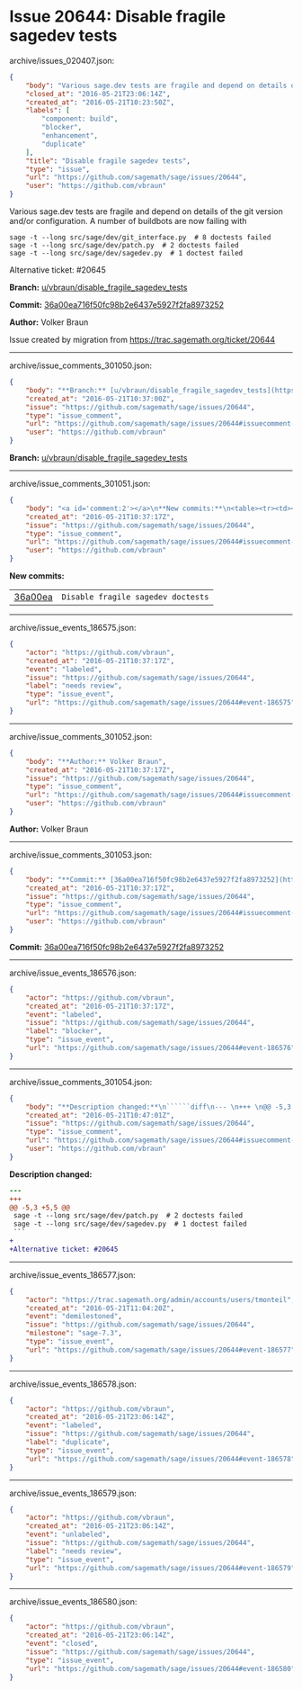 # Issue 20644: Disable fragile sagedev tests

archive/issues_020407.json:
```json
{
    "body": "Various sage.dev tests are fragile and depend on details of the git version and/or configuration. A number of buildbots are now failing with\n\n```\nsage -t --long src/sage/dev/git_interface.py  # 8 doctests failed\nsage -t --long src/sage/dev/patch.py  # 2 doctests failed\nsage -t --long src/sage/dev/sagedev.py  # 1 doctest failed\n```\n\nAlternative ticket: #20645 \n\n**Branch:** [u/vbraun/disable_fragile_sagedev_tests](https://github.com/sagemath/sagetrac-mirror/tree/u/vbraun/disable_fragile_sagedev_tests)\n\n**Commit:** [36a00ea716f50fc98b2e6437e5927f2fa8973252](https://github.com/sagemath/sagetrac-mirror/commit/36a00ea716f50fc98b2e6437e5927f2fa8973252)\n\n**Author:** Volker Braun\n\nIssue created by migration from https://trac.sagemath.org/ticket/20644\n\n",
    "closed_at": "2016-05-21T23:06:14Z",
    "created_at": "2016-05-21T10:23:50Z",
    "labels": [
        "component: build",
        "blocker",
        "enhancement",
        "duplicate"
    ],
    "title": "Disable fragile sagedev tests",
    "type": "issue",
    "url": "https://github.com/sagemath/sage/issues/20644",
    "user": "https://github.com/vbraun"
}
```
Various sage.dev tests are fragile and depend on details of the git version and/or configuration. A number of buildbots are now failing with

```
sage -t --long src/sage/dev/git_interface.py  # 8 doctests failed
sage -t --long src/sage/dev/patch.py  # 2 doctests failed
sage -t --long src/sage/dev/sagedev.py  # 1 doctest failed
```

Alternative ticket: #20645 

**Branch:** [u/vbraun/disable_fragile_sagedev_tests](https://github.com/sagemath/sagetrac-mirror/tree/u/vbraun/disable_fragile_sagedev_tests)

**Commit:** [36a00ea716f50fc98b2e6437e5927f2fa8973252](https://github.com/sagemath/sagetrac-mirror/commit/36a00ea716f50fc98b2e6437e5927f2fa8973252)

**Author:** Volker Braun

Issue created by migration from https://trac.sagemath.org/ticket/20644





---

archive/issue_comments_301050.json:
```json
{
    "body": "**Branch:** [u/vbraun/disable_fragile_sagedev_tests](https://github.com/sagemath/sagetrac-mirror/tree/u/vbraun/disable_fragile_sagedev_tests)",
    "created_at": "2016-05-21T10:37:00Z",
    "issue": "https://github.com/sagemath/sage/issues/20644",
    "type": "issue_comment",
    "url": "https://github.com/sagemath/sage/issues/20644#issuecomment-301050",
    "user": "https://github.com/vbraun"
}
```

**Branch:** [u/vbraun/disable_fragile_sagedev_tests](https://github.com/sagemath/sagetrac-mirror/tree/u/vbraun/disable_fragile_sagedev_tests)



---

archive/issue_comments_301051.json:
```json
{
    "body": "<a id='comment:2'></a>\n**New commits:**\n<table><tr><td><a href=\"https://github.com/sagemath/sagetrac-mirror/commit/36a00ea716f50fc98b2e6437e5927f2fa8973252\">36a00ea</a></td><td><code>Disable fragile sagedev doctests</code></td></tr></table>\n",
    "created_at": "2016-05-21T10:37:17Z",
    "issue": "https://github.com/sagemath/sage/issues/20644",
    "type": "issue_comment",
    "url": "https://github.com/sagemath/sage/issues/20644#issuecomment-301051",
    "user": "https://github.com/vbraun"
}
```

<a id='comment:2'></a>
**New commits:**
<table><tr><td><a href="https://github.com/sagemath/sagetrac-mirror/commit/36a00ea716f50fc98b2e6437e5927f2fa8973252">36a00ea</a></td><td><code>Disable fragile sagedev doctests</code></td></tr></table>




---

archive/issue_events_186575.json:
```json
{
    "actor": "https://github.com/vbraun",
    "created_at": "2016-05-21T10:37:17Z",
    "event": "labeled",
    "issue": "https://github.com/sagemath/sage/issues/20644",
    "label": "needs review",
    "type": "issue_event",
    "url": "https://github.com/sagemath/sage/issues/20644#event-186575"
}
```



---

archive/issue_comments_301052.json:
```json
{
    "body": "**Author:** Volker Braun",
    "created_at": "2016-05-21T10:37:17Z",
    "issue": "https://github.com/sagemath/sage/issues/20644",
    "type": "issue_comment",
    "url": "https://github.com/sagemath/sage/issues/20644#issuecomment-301052",
    "user": "https://github.com/vbraun"
}
```

**Author:** Volker Braun



---

archive/issue_comments_301053.json:
```json
{
    "body": "**Commit:** [36a00ea716f50fc98b2e6437e5927f2fa8973252](https://github.com/sagemath/sagetrac-mirror/commit/36a00ea716f50fc98b2e6437e5927f2fa8973252)",
    "created_at": "2016-05-21T10:37:17Z",
    "issue": "https://github.com/sagemath/sage/issues/20644",
    "type": "issue_comment",
    "url": "https://github.com/sagemath/sage/issues/20644#issuecomment-301053",
    "user": "https://github.com/vbraun"
}
```

**Commit:** [36a00ea716f50fc98b2e6437e5927f2fa8973252](https://github.com/sagemath/sagetrac-mirror/commit/36a00ea716f50fc98b2e6437e5927f2fa8973252)



---

archive/issue_events_186576.json:
```json
{
    "actor": "https://github.com/vbraun",
    "created_at": "2016-05-21T10:37:17Z",
    "event": "labeled",
    "issue": "https://github.com/sagemath/sage/issues/20644",
    "label": "blocker",
    "type": "issue_event",
    "url": "https://github.com/sagemath/sage/issues/20644#event-186576"
}
```



---

archive/issue_comments_301054.json:
```json
{
    "body": "**Description changed:**\n``````diff\n--- \n+++ \n@@ -5,3 +5,5 @@\n sage -t --long src/sage/dev/patch.py  # 2 doctests failed\n sage -t --long src/sage/dev/sagedev.py  # 1 doctest failed\n ```\n+\n+Alternative ticket: #20645 \n``````\n",
    "created_at": "2016-05-21T10:47:01Z",
    "issue": "https://github.com/sagemath/sage/issues/20644",
    "type": "issue_comment",
    "url": "https://github.com/sagemath/sage/issues/20644#issuecomment-301054",
    "user": "https://github.com/vbraun"
}
```

**Description changed:**
``````diff
--- 
+++ 
@@ -5,3 +5,5 @@
 sage -t --long src/sage/dev/patch.py  # 2 doctests failed
 sage -t --long src/sage/dev/sagedev.py  # 1 doctest failed
 ```
+
+Alternative ticket: #20645 
``````




---

archive/issue_events_186577.json:
```json
{
    "actor": "https://trac.sagemath.org/admin/accounts/users/tmonteil",
    "created_at": "2016-05-21T11:04:20Z",
    "event": "demilestoned",
    "issue": "https://github.com/sagemath/sage/issues/20644",
    "milestone": "sage-7.3",
    "type": "issue_event",
    "url": "https://github.com/sagemath/sage/issues/20644#event-186577"
}
```



---

archive/issue_events_186578.json:
```json
{
    "actor": "https://github.com/vbraun",
    "created_at": "2016-05-21T23:06:14Z",
    "event": "labeled",
    "issue": "https://github.com/sagemath/sage/issues/20644",
    "label": "duplicate",
    "type": "issue_event",
    "url": "https://github.com/sagemath/sage/issues/20644#event-186578"
}
```



---

archive/issue_events_186579.json:
```json
{
    "actor": "https://github.com/vbraun",
    "created_at": "2016-05-21T23:06:14Z",
    "event": "unlabeled",
    "issue": "https://github.com/sagemath/sage/issues/20644",
    "label": "needs review",
    "type": "issue_event",
    "url": "https://github.com/sagemath/sage/issues/20644#event-186579"
}
```



---

archive/issue_events_186580.json:
```json
{
    "actor": "https://github.com/vbraun",
    "created_at": "2016-05-21T23:06:14Z",
    "event": "closed",
    "issue": "https://github.com/sagemath/sage/issues/20644",
    "type": "issue_event",
    "url": "https://github.com/sagemath/sage/issues/20644#event-186580"
}
```
